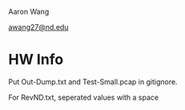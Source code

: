 Aaron Wang

awang27@nd.edu

# HW Info

Put Out-Dump.txt and Test-Small.pcap in gitignore.

For RevND.txt, seperated values with a space
